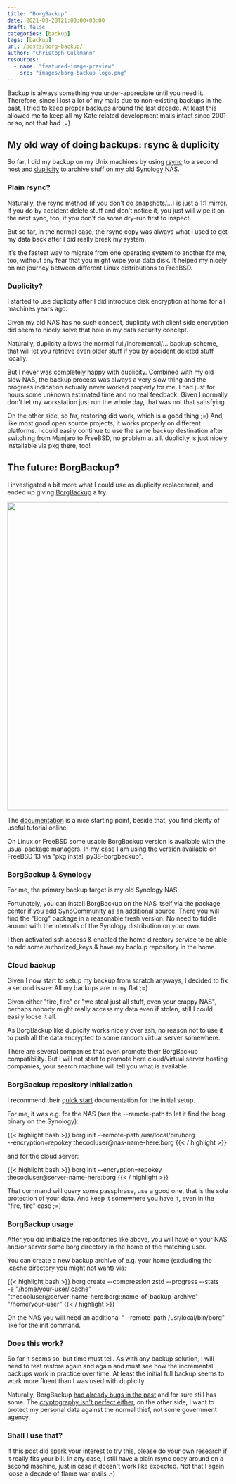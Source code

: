 ```yaml
---
title: "BorgBackup"
date: 2021-08-28T21:00:00+03:00
draft: false
categories: [backup]
tags: [backup]
url: /posts/borg-backup/
author: "Christoph Cullmann"
resources:
  - name: "featured-image-preview"
    src: "images/borg-backup-logo.png"
---
```


Backup is always something you under-appreciate until you need it.
Therefore, since I lost a lot of my mails due to non-existing backups in the past, I tried to keep proper backups around the last decade.
At least this allowed me to keep all my Kate related development mails intact since 2001 or so, not that bad ;=)

## My old way of doing backups: rsync & duplicity

So far, I did my backup on my Unix machines by using [rsync](https://rsync.samba.org/) to a second host and [duplicity](http://duplicity.nongnu.org/) to archive stuff on my old Synology NAS.

### Plain rsync?

Naturally, the rsync method (if you don't do snapshots/...) is just a 1:1 mirror.
If you do by accident delete stuff and don't notice it, you just will wipe it on the next sync, too, if you don't do some dry-run first to inspect.

But so far, in the normal case, the rsync copy was always what I used to get my data back after I did really break my system.

It's the fastest way to migrate from one operating system to another for me, too, without any fear that you might wipe your data disk.
It helped my nicely on me journey between different Linux distributions to FreeBSD.

### Duplicity?

I started to use duplicity after I did introduce disk encryption at home for all machines years ago.

Given my old NAS has no such concept, duplicity with client side encryption did seem to nicely solve that hole in my data security concept.

Naturally, duplicity allows the normal full/incremental/... backup scheme, that will let you retrieve even older stuff if you by accident deleted stuff locally.

But I never was completely happy with duplicity.
Combined with my old slow NAS, the backup process was always a very slow thing and the progress indication actually never worked properly for me.
I had just for hours some unknown estimated time and no real feedback.
Given I normally don't let my workstation just run the whole day, that was not that satisfying.

On the other side, so far, restoring did work, which is a good thing ;=)
And, like most good open source projects, it works properly on different platforms.
I could easily continue to use the same backup destination after switching from Manjaro to FreeBSD, no problem at all.
duplicity is just nicely installable via pkg there, too!

## The future: BorgBackup?

I investigated a bit more what I could use as duplicity replacement, and ended up giving [BorgBackup](https://www.borgbackup.org/) a try.

<center><a href="https://www.borgbackup.org/" target="_blank"><img width=700 src="/posts/borg-backup/images/borg-backup-logo.png"></a></center>

The [documentation](https://borgbackup.readthedocs.io/en/stable/) is a nice starting point, beside that, you find plenty of useful tutorial online.

On Linux or FreeBSD some usable BorgBackup version is available with the usual package managers.
In my case I am using the version available on FreeBSD 13 via "pkg install py38-borgbackup".

### BorgBackup & Synology

For me, the primary backup target is my old Synology NAS.

Fortunately, you can install BorgBackup on the NAS itself via the package center if you add [SynoCommunity](https://synocommunity.com/#easy-install) as an additional source.
There you will find the "Borg" package in a reasonable fresh version.
No need to fiddle around with the internals of the Synology distribution on your own.

I then activated ssh access & enabled the home directory service to be able to add some authorized_keys & have my backup repository in the home.

### Cloud backup

Given I now start to setup my backup from scratch anyways, I decided to fix a second issue: All my backups are in my flat ;=)

Given either "fire, fire" or "we steal just all stuff, even your crappy NAS", perhaps nobody might really access my data even if stolen, still I could easily loose it all.

As BorgBackup like duplicity works nicely over ssh, no reason not to use it to push all the data encrypted to some random virtual server somewhere.

There are several companies that even promote their BorgBackup compatibility.
But I will not start to promote here cloud/virtual server hosting companies, your search machine will tell you what is available.

### BorgBackup repository initialization

I recommend their [quick start](https://borgbackup.readthedocs.io/en/stable/quickstart.html) documentation for the initial setup.

For me, it was e.g. for the NAS (see the --remote-path to let it find the borg binary on the Synology):

{{< highlight bash >}}
borg init --remote-path /usr/local/bin/borg \
    --encryption=repokey thecooluser@nas-name-here:borg
{{< / highlight >}}

and for the cloud server:

{{< highlight bash >}}
borg init --encryption=repokey \
    thecooluser@server-name-here:borg
{{< / highlight >}}

That command will query some passphrase, use a good one, that is the sole protection of your data.
And keep it somewhere you have it, even in the "fire, fire" case ;=)

### BorgBackup usage

After you did initialize the repositories like above, you will have on your NAS and/or server some borg directory in the home of the matching user.

You can create a new backup archive of e.g. your home (excluding the .cache directory you might not want) via:

{{< highlight bash >}}
borg create --compression zstd --progress --stats \
    -e "/home/your-user/.cache" \
    "thecooluser@server-name-here:borg::name-of-backup-archive" \
    "/home/your-user"
{{< / highlight >}}

On the NAS you will need an additional "--remote-path /usr/local/bin/borg" like for the init command.

### Does this work?

So far it seems so, but time must tell.
As with any backup solution, I will need to test restore again and again and must see how the incremental backups work in practice over time.
At least the initial full backup seems to work more fluent than I was used with duplicity.

Naturally, BorgBackup [had already bugs in the past](https://borgbackup.readthedocs.io/en/stable/changes.html#) and for sure still has some.
The [cryptography isn't perfect either](https://borgbackup.readthedocs.io/en/stable/internals.html), on the other side, I want to protect my personal data against the normal thief, not some government agency.

### Shall I use that?

If this post did spark your interest to try this, please do your own research if it really fits your bill.
In any case, I still have a plain rsync copy around on a second machine, just in case it doesn't work like expected.
Not that I again loose a decade of flame war mails .-)
